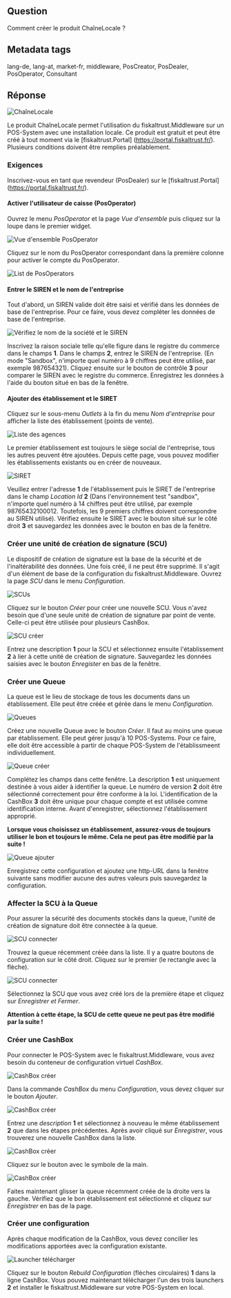 ## Question

Comment créer le produit ChaîneLocale ?

## Metadata tags

lang-de, lang-at, market-fr, middleware, PosCreator, PosDealer, PosOperator, Consultant

## Réponse

![ChaîneLocale](../images/FR/product_ChaineLocale.png)

Le produit ChaîneLocale permet l'utilisation du fiskaltrust.Middleware sur un POS-System avec une installation locale. Ce produit est gratuit et peut être créé à tout moment via le [fiskaltrust.Portal] (https://portal.fiskaltrust.fr/). Plusieurs conditions doivent être remplies préalablement.

### Exigences

Inscrivez-vous en tant que revendeur (PosDealer) sur le [fiskaltrust.Portal] (https://portal.fiskaltrust.fr/).

#### Activer l'utilisateur de caisse (PosOperator)

Ouvrez le menu _PosOperator_ et la page _Vue d'ensemble_ puis cliquez sur la loupe dans le premier widget.

![Vue d'ensemble PosOperator](../images/FR/step_by_step_chainelocale_001.jpg)

Cliquez sur le nom du PosOperator correspondant dans la première colonne pour activer le compte du PosOperator.

![List de PosOperators](../images/FR/step_by_step_chainelocale_002.jpg)

#### Entrer le SIREN et le nom de l'entreprise

Tout d'abord, un SIREN valide doit être saisi et vérifié dans les données de base de l'entreprise. Pour ce faire, vous devez compléter les données de base de l'entreprise.

![Vérifiez le nom de la société et le SIREN](../images/FR/step_by_step_chainelocale_003.jpg)

Inscrivez la raison sociale telle qu'elle figure dans le registre du commerce dans le champs **1**. Dans le champs **2**, entrez le SIREN de l'entreprise. (En mode "Sandbox", n'importe quel numéro à 9 chiffres peut être utilisé, par exemple 987654321). Cliquez ensuite sur le bouton de contrôle **3** pour comparer le SIREN avec le registre du commerce. Enregistrez les données à l'aide du bouton situé en bas de la fenêtre.

#### Ajouter des établissement et le SIRET

Cliquez sur le sous-menu _Outlets_ à la fin du menu _Nom d'entreprise_ pour afficher la liste des établissement (points de vente).

![Liste des agences](../images/FR/step_by_step_chainelocale_004.jpg)

Le premier établissement est toujours le siège social de l'entreprise, tous les autres peuvent être ajoutées. Depuis cette page, vous pouvez modifier les établissements existants ou en créer de nouveaux.

![SIRET](../images/FR/step_by_step_chainelocale_005.jpg)

Veuillez entrer l'adresse **1** de l'établissement puis le SIRET de l'entreprise dans le champ _Location Id_ **2** (Dans l'environnement test "sandbox", n'importe quel numéro à 14 chiffres peut être utilisé, par exemple 98765432100012. Toutefois, les 9 premiers chiffres doivent correspondre au SIREN utilisé). Vérifiez ensuite le SIRET avec le bouton situé sur le côté droit **3** et sauvegardez les données avec le bouton en bas de la fenêtre.

### Créer une unité de création de signature (SCU)

Le dispositif de création de signature est la base de la sécurité et de l'inaltérabilité des données. Une fois créé, il ne peut être supprimé. Il s'agit d'un élément de base de la configuration du fiskaltrust.Middleware. Ouvrez la page _SCU_ dans le menu _Configuration_.

![SCUs](../images/FR/step_by_step_chainelocale_006.jpg)

Cliquez sur le bouton _Créer_ pour créer une nouvelle SCU. Vous n'avez besoin que d'une seule unité de création de signature par point de vente. Celle-ci peut être utilisée pour plusieurs CashBox.

![SCU créer](../images/FR/step_by_step_chainelocale_007.jpg)

Entrez une description **1** pour la SCU et sélectionnez ensuite l'établissement **2** à lier à cette unité de création de signature.
Sauvegardez les données saisies avec le bouton _Enregister_ en bas de la fenêtre.

### Créer une Queue

La queue est le lieu de stockage de tous les documents dans un établissement. Elle peut être créée et gérée dans le menu _Configuration_.

![Queues](../images/FR/step_by_step_chainelocale_008.jpg)

Créez une nouvelle Queue avec le bouton _Créer_. Il faut au moins une queue par établissement. Elle peut gérer jusqu'à 10 POS-Systems. Pour ce faire, elle doit être accessible à partir de chaque POS-System de l'établissmeent individuellement.

![Queue créer](../images/FR/step_by_step_chainelocale_009.jpg)

Complétez les champs dans cette fenêtre. La description **1** est uniquement destinée à vous aider à identifier la queue. Le numéro de version **2** doit être sélectionné correctement pour être conforme à la loi. L'identification de la CashBox **3** doit être unique pour chaque compte et est utilisée comme identification interne. Avant d'enregistrer, sélectionnez l'établissement approprié.

**Lorsque vous choisissez un établissement, assurez-vous de toujours utiliser le bon et toujours le même. Cela ne peut pas être modifié par la suite !**

![Queue ajouter](../images/FR/step_by_step_chainelocale_010.jpg)

Enregistrez cette configuration et ajoutez une http-URL dans la fenêtre suivante sans modifier aucune des autres valeurs puis sauvegardez la configuration.

### Affecter la SCU à la Queue

Pour assurer la sécurité des documents stockés dans la queue, l'unité de création de signature doit être connectée à la queue.

![SCU connecter](../images/FR/step_by_step_chainelocale_011.jpg)

Trouvez la queue récemment créée dans la liste. Il y a quatre boutons de configuration sur le côté droit. Cliquez sur le premier (le rectangle avec la flèche).

![SCU connecter](../images/FR/step_by_step_chainelocale_012.jpg)

Sélectionnez la SCU que vous avez créé lors de la première étape et cliquez sur _Enregistrer et Fermer_.

**Attention à cette étape, la SCU de cette queue ne peut pas être modifié par la suite !**

### Créer une CashBox

Pour connecter le POS-System avec le fiskaltrust.Middleware, vous avez besoin du conteneur de configuration virtuel _CashBox_.

![CashBox créer](../images/FR/step_by_step_chainelocale_013.jpg)

Dans la commande _CashBox_ du menu _Configuration_, vous devez cliquer sur le bouton _Ajouter_.

![CashBox créer](../images/FR/step_by_step_chainelocale_014.jpg)

Entrez une _description_ **1** et sélectionnez à nouveau le même établissement **2** que dans les étapes précédentes. Après avoir cliqué sur _Enregistrer_, vous trouverez une nouvelle CashBox dans la liste.

![CashBox créer](../images/FR/step_by_step_chainelocale_015.jpg)

Cliquez sur le bouton avec le symbole de la main.

![CashBox créer](../images/FR/step_by_step_chainelocale_016.jpg)

Faites maintenant glisser la queue récemment créée de la droite vers la gauche. Vérifiez que le bon établissement est sélectionné et cliquez sur _Enregistrer_ en bas de la page.

### Créer une configuration

Après chaque modification de la CashBox, vous devez concilier les modifications apportées avec la configuration existante.

![Launcher télécharger](../images/FR/step_by_step_chainelocale_017.jpg)

Cliquez sur le bouton *Rebuild Configuration* (flèches circulaires) **1** dans la ligne CashBox.
Vous pouvez maintenant télécharger l'un des trois launchers **2** et installer le fiskaltrust.Middleware sur votre POS-System en local.
